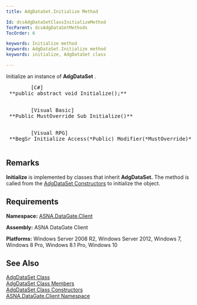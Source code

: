 ```yaml
---
title: AdgDataSet.Initialize Method

Id: dcsAdgDataSetClassInitializeMethod
TocParent: dcsAdgDataSetMethods
TocOrder: 6

keywords: Initialize method
keywords: AdgDataSet.Initialize method
keywords: initialize, AdgDataSet class

---
```


Initialize an instance of **AdgDataSet** .
<pre class="prettyprint">
        <span class="lang">[C#]</span>
 **public abstract void Initialize();** 
      </pre>
<pre class="prettyprint">
        <span class="lang">[Visual Basic] </span>
 **Public MustOverride Sub Initialize()** 
      </pre>
<pre class="prettyprint">
        <span class="lang">[Visual RPG]</span>
 **BegSr Initialize Access(*Public) Modifier(*MustOverride)** 
      </pre>

## Remarks

**Initialize** is implemented by classes that inherit **AdgDataSet.** The method is called from the [ AdgDataSet Constructors](adg-dataset-class-constructors-main.html) to initialize the object.
## Requirements

**Namespace:** [ASNA.DataGate.Client](datagate-client-namespace.html) 

**Assembly:** ASNA DataGate Client

**Platforms:** Windows Server 2008 R2, Windows Server 2012, Windows 7, Windows 8 Pro, Windows 8.1 Pro, Windows 10
## See Also


[AdgDataSet Class](adg-dataset-class.html)
      <br />
[AdgDataSet Class Members](adg-dataset-members.html)
      <br />
[AdgDataSet Class Constructors](adg-dataset-class-constructors-main.html)
      <br />
[ASNA.DataGate.Client Namespace](datagate-client-namespace.html)

